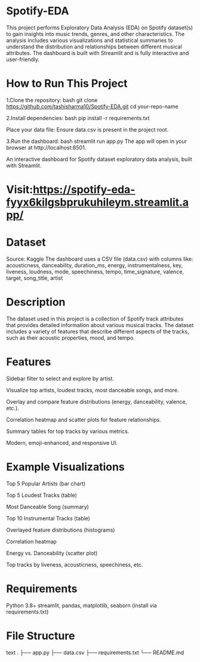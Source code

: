 # Spotify-EDA
This project performs Exploratory Data Analysis (EDA) on Spotify dataset(s) to gain insights into music trends, genres, and other characteristics. The analysis includes various visualizations and statistical summaries to understand the distribution and relationships between different musical attributes.
The dashboard is built with Streamlit and is fully interactive and user-friendly.

# How to Run This Project
1.Clone the repository:
bash
git clone https://github.com/tashisharma10/Spotify-EDA.git
cd your-repo-name

2.Install dependencies:
bash
pip install -r requirements.txt

Place your data file:
Ensure data.csv is present in the project root.

3.Run the dashboard:
bash
streamlit run app.py
The app will open in your browser at http://localhost:8501.

An interactive dashboard for Spotify dataset exploratory data analysis, built with Streamlit.
# Visit:https://spotify-eda-fyyx6kilgsbprukuhileym.streamlit.app/

# Dataset
Source: Kaggle
The dashboard uses a CSV file (data.csv) with columns like:
acousticness, danceability, duration_ms, energy, instrumentalness, key, liveness, loudness, mode, speechiness, tempo, time_signature, valence, target, song_title, artist

# Description
The dataset used in this project is a collection of Spotify track attributes that provides detailed information about various musical tracks. The dataset includes a variety of features that describe different aspects of the tracks, such as their acoustic properties, mood, and tempo.

# Features
Sidebar filter to select and explore by artist.

Visualize top artists, loudest tracks, most danceable songs, and more.

Overlay and compare feature distributions (energy, danceability, valence, etc.).

Correlation heatmap and scatter plots for feature relationships.

Summary tables for top tracks by various metrics.

Modern, emoji-enhanced, and responsive UI.

# Example Visualizations
Top 5 Popular Artists (bar chart)

Top 5 Loudest Tracks (table)

Most Danceable Song (summary)

Top 10 Instrumental Tracks (table)

Overlayed feature distributions (histograms)

Correlation heatmap

Energy vs. Danceability (scatter plot)

Top tracks by liveness, acousticness, speechiness, etc.

# Requirements
Python 3.8+
streamlit, pandas, matplotlib, seaborn (install via requirements.txt)

# File Structure
text
.
├── app.py
├── data.csv
├── requirements.txt
└── README.md
